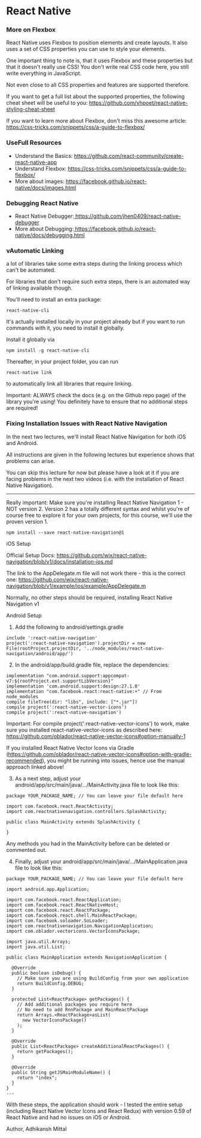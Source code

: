 # React Native

### More on Flexbox

React Native uses Flexbox to position elements and create layouts. It also uses
a set of CSS properties you can use to style your elements.

One important thing to note is, that it uses Flexbox and these properties but
that it doesn't really use CSS! You don't write real CSS code here, you still
write everything in JavaScript.

Not even close to all CSS properties and features are supported therefore.

If you want to get a full list about the supported properties, the following
cheat sheet will be useful to you:
<a href="https://github.com/vhpoet/react-native-styling-cheat-sheet">https://github.com/vhpoet/react-native-styling-cheat-sheet</a>

If you want to learn more about Flexbox, don't miss this awesome article:
<a href="https://css-tricks.com/snippets/css/a-guide-to-flexbox/">https://css-tricks.com/snippets/css/a-guide-to-flexbox/</a>

### UseFull Resources

<ul>
<li>Understand the Basics: <a href="https://github.com/react-community/create-react-native-app">https://github.com/react-community/create-react-native-app</a></li>
<li>Understand Flexbox: <a href="https://css-tricks.com/snippets/css/a-guide-to-flexbox/">https://css-tricks.com/snippets/css/a-guide-to-flexbox/</a></li>
<li>More about images: <a href="https://facebook.github.io/react-native/docs/images.html">https://facebook.github.io/react-native/docs/images.html</a>
</li>
</ul>

### Debugging React Native

<ul>
<li>React Native Debugger:<a href="https://github.com/jhen0409/react-native-debugger"> https://github.com/jhen0409/react-native-debugger</a>
</li><li>More about Debugging:<a href="https://facebook.github.io/react-native/docs/debugging.html"> https://facebook.github.io/react-native/docs/debugging.html</a>
</li>
</ul>

### vAutomatic Linking

a lot of libraries take some extra steps during the linking process which can't
be automated.

For libraries that don't require such extra steps, there is an automated way of
linking available though.

You'll need to install an extra package:

```
react-native-cli
```

It's actually installed locally in your project already but if you want to run
commands with it, you need to install it globally.

Install it globally via

```
npm install -g react-native-cli
```

Thereafter, in your project folder, you can run

```
react-native link
```

to automatically link all libraries that require linking.

Important: ALWAYS check the docs (e.g. on the Github repo page) of the library
you're using! You definitely have to ensure that no additional steps are
required!

### Fixing Installation Issues with React Native Navigation

In the next two lectures, we'll install React Native Navigation for both iOS and
Android.

All instructions are given in the following lectures but experience shows that
problems can arise.

You can skip this lecture for now but please have a look at it if you are facing
problems in the next two videos (i.e. with the installation of React Native
Navigation).

---

Really important: Make sure you're installing React Native Navigation 1 - NOT
version 2. Version 2 has a totally different syntax and whilst you're of course
free to explore it for your own projects, for this course, we'll use the proven
version 1.

```
npm install --save react-native-navigation@1
```

iOS Setup

Official Setup Docs:
https://github.com/wix/react-native-navigation/blob/v1/docs/installation-ios.md

The link to the AppDelegate.m file will not work there - this is the correct
one:
https://github.com/wix/react-native-navigation/blob/v1/example/ios/example/AppDelegate.m

Normally, no other steps should be required, installing React Native Navigation
v1

Android Setup

1. Add the following to android/settings.gradle

```
include ':react-native-navigation'
project(':react-native-navigation').projectDir = new File(rootProject.projectDir, '../node_modules/react-native-navigation/android/app/')
```

2. In the android/app/build.gradle file, replace the dependencies:

```
implementation "com.android.support:appcompat-v7:${rootProject.ext.supportLibVersion}"
implementation 'com.android.support:design:27.1.0'
implementation "com.facebook.react:react-native:+" // From node_modules
compile fileTree(dir: "libs", include: ["*.jar"])
compile project(':react-native-vector-icons')
compile project(':react-native-navigation')
```

Important: For compile project(':react-native-vector-icons') to work, make sure
you installed react-native-vector-icons as described here:
https://github.com/oblador/react-native-vector-icons#option-manually-1

If you installed React Native Vector Icons via Gradle
(https://github.com/oblador/react-native-vector-icons#option-with-gradle-recommended),
you might be running into issues, hence use the manual approach linked above!

3. As a next step, adjust your android/app/src/main/java/.../MainActivity.java
   file to look like this:

```
package YOUR_PACKAGE_NAME; // You can leave your file default here

import com.facebook.react.ReactActivity;
import com.reactnativenavigation.controllers.SplashActivity;

public class MainActivity extends SplashActivity {

}
```

Any methods you had in the MainActivity before can be deleted or commented out.

4. Finally, adjust your android/app/src/main/java/.../MainApplication.java file
   to look like this:

```
package YOUR_PACKAGE_NAME; // You can leave your file default here

import android.app.Application;

import com.facebook.react.ReactApplication;
import com.facebook.react.ReactNativeHost;
import com.facebook.react.ReactPackage;
import com.facebook.react.shell.MainReactPackage;
import com.facebook.soloader.SoLoader;
import com.reactnativenavigation.NavigationApplication;
import com.oblador.vectoricons.VectorIconsPackage;

import java.util.Arrays;
import java.util.List;

public class MainApplication extends NavigationApplication {

  @Override
  public boolean isDebug() {
    // Make sure you are using BuildConfig from your own application
    return BuildConfig.DEBUG;
  }

  protected List<ReactPackage> getPackages() {
    // Add additional packages you require here
    // No need to add RnnPackage and MainReactPackage
    return Arrays.<ReactPackage>asList(
      new VectorIconsPackage()
    );
  }

  @Override
  public List<ReactPackage> createAdditionalReactPackages() {
    return getPackages();
  }

  @Override
  public String getJSMainModuleName() {
    return "index";
  }
}
---
```

With these steps, the application should work - I tested the entire setup
(including React Native Vector Icons and React Redux) with version 0.59 of React
Native and had no issues on iOS or Android.

Author, Adhikansh Mittal
